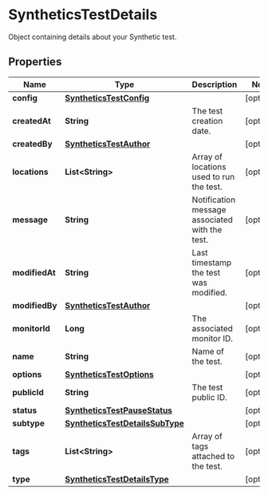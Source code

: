 

# SyntheticsTestDetails

Object containing details about your Synthetic test.
## Properties

Name | Type | Description | Notes
------------ | ------------- | ------------- | -------------
**config** | [**SyntheticsTestConfig**](SyntheticsTestConfig.md) |  |  [optional]
**createdAt** | **String** | The test creation date. |  [optional]
**createdBy** | [**SyntheticsTestAuthor**](SyntheticsTestAuthor.md) |  |  [optional]
**locations** | **List&lt;String&gt;** | Array of locations used to run the test. |  [optional]
**message** | **String** | Notification message associated with the test. |  [optional]
**modifiedAt** | **String** | Last timestamp the test was modified. |  [optional]
**modifiedBy** | [**SyntheticsTestAuthor**](SyntheticsTestAuthor.md) |  |  [optional]
**monitorId** | **Long** | The associated monitor ID. |  [optional]
**name** | **String** | Name of the test. |  [optional]
**options** | [**SyntheticsTestOptions**](SyntheticsTestOptions.md) |  |  [optional]
**publicId** | **String** | The test public ID. |  [optional]
**status** | [**SyntheticsTestPauseStatus**](SyntheticsTestPauseStatus.md) |  |  [optional]
**subtype** | [**SyntheticsTestDetailsSubType**](SyntheticsTestDetailsSubType.md) |  |  [optional]
**tags** | **List&lt;String&gt;** | Array of tags attached to the test. |  [optional]
**type** | [**SyntheticsTestDetailsType**](SyntheticsTestDetailsType.md) |  |  [optional]



